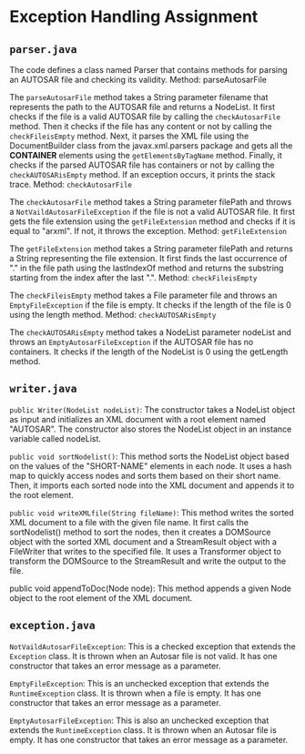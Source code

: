# Exception Handling Assignment 

## `parser.java`

The code defines a class named Parser that contains methods for parsing an AUTOSAR file and checking its validity.
Method: parseAutosarFile

The `parseAutosarFile` method takes a String parameter filename that represents the path to the AUTOSAR file and returns a NodeList. It first checks if the file is a valid AUTOSAR file by calling the `checkAutosarFile` method. Then it checks if the file has any content or not by calling the `checkFileisEmpty` method. Next, it parses the XML file using the DocumentBuilder class from the javax.xml.parsers package and gets all the **CONTAINER** elements using the `getElementsByTagName` method. Finally, it checks if the parsed AUTOSAR file has containers or not by calling the `checkAUTOSARisEmpty` method. If an exception occurs, it prints the stack trace.
Method: `checkAutosarFile`

The `checkAutosarFile` method takes a String parameter filePath and throws a `NotVaildAutosarFileException` if the file is not a valid AUTOSAR file. It first gets the file extension using the `getFileExtension` method and checks if it is equal to "arxml". If not, it throws the exception.
Method: `getFileExtension`

The `getFileExtension` method takes a String parameter filePath and returns a String representing the file extension. It first finds the last occurrence of "." in the file path using the lastIndexOf method and returns the substring starting from the index after the last ".".
Method: `checkFileisEmpty`

The `checkFileisEmpty` method takes a File parameter file and throws an `EmptyFileException` if the file is empty. It checks if the length of the file is 0 using the length method.
Method: `checkAUTOSARisEmpty`

The `checkAUTOSARisEmpty` method takes a NodeList parameter nodeList and throws an `EmptyAutosarFileException` if the AUTOSAR file has no containers. It checks if the length of the NodeList is 0 using the getLength method.

## `writer.java`

`public Writer(NodeList nodeList)`: The constructor takes a NodeList object as input and initializes an XML document with a root element named "AUTOSAR". The constructor also stores the NodeList object in an instance variable called nodeList.

`public void sortNodelist()`: This method sorts the NodeList object based on the values of the "SHORT-NAME" elements in each node. It uses a hash map to quickly access nodes and sorts them based on their short name. Then, it imports each sorted node into the XML document and appends it to the root element.

`public void writeXMLfile(String fileName)`: This method writes the sorted XML document to a file with the given file name. It first calls the sortNodelist() method to sort the nodes, then it creates a DOMSource object with the sorted XML document and a StreamResult object with a FileWriter that writes to the specified file. It uses a Transformer object to transform the DOMSource to the StreamResult and write the output to the file.

public void appendToDoc(Node node): This method appends a given Node object to the root element of the XML document.

## `exception.java`

`NotVaildAutosarFileException`: This is a checked exception that extends the `Exception` class. It is thrown when an Autosar file is not valid. It has one constructor that takes an error message as a parameter.

`EmptyFileException`: This is an unchecked exception that extends the `RuntimeException` class. It is thrown when a file is empty. It has one constructor that takes an error message as a parameter.

`EmptyAutosarFileException`: This is also an unchecked exception that extends the `RuntimeException` class. It is thrown when an Autosar file is empty. It has one constructor that takes an error message as a parameter.

